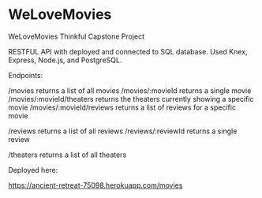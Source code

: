 # WeLoveMovies

WeLoveMovies Thinkful Capstone Project

RESTFUL API with deployed and connected to SQL database. Used Knex, Express, Node.js, and PostgreSQL.

Endpoints:

  /movies returns a list of all movies
  /movies/:movieId returns a single movie
  /movies/:movieId/theaters returns the theaters currently showing a specific movie
  /movies/:movieId/reviews returns a list of reviews for a specific movie

  /reviews returns a list of all reviews
  /reviews/:reviewId returns a single review
  
  /theaters returns a list of all theaters


Deployed here:

https://ancient-retreat-75098.herokuapp.com/movies
